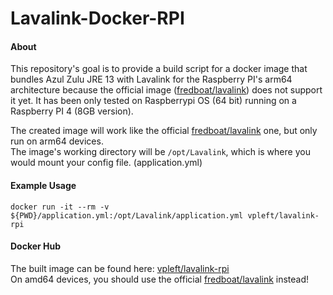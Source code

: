 # Lavalink-Docker-RPI

#### About
This repository's goal is to provide a build script for a docker image that bundles Azul Zulu JRE 13 with Lavalink for the Raspberry PI's arm64 architecture because the official image ([fredboat/lavalink](https://hub.docker.com/r/fredboat/lavalink/)) does not support it yet. It has been only tested on Raspberrypi OS (64 bit) running on a Raspberry PI 4 (8GB version).

The created image will work like the official [fredboat/lavalink](https://hub.docker.com/r/fredboat/lavalink/) one, but only run on arm64 devices. <br>
The image's working directory will be `/opt/Lavalink`, which is where you would mount your config file. (application.yml)

#### Example Usage
```
docker run -it --rm -v ${PWD}/application.yml:/opt/Lavalink/application.yml vpleft/lavalink-rpi
```

#### Docker Hub
The built image can be found here: [vpleft/lavalink-rpi](https://hub.docker.com/r/vpleft/lavalink-rpi) <br>
On amd64 devices, you should use the official [fredboat/lavalink](https://hub.docker.com/r/fredboat/lavalink/) instead!

